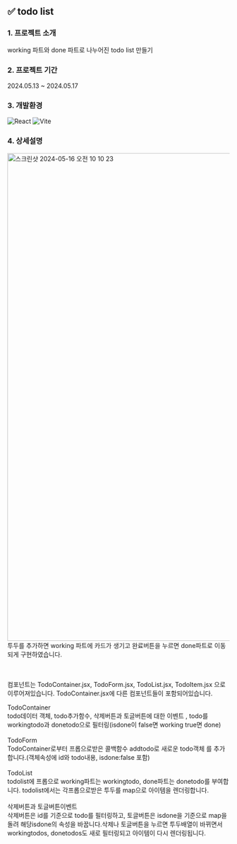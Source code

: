 
## ✅ todo list 

### 1. 프로젝트 소개
working 파트와 done 파트로 나누어진 todo list 만들기

### 2. 프로젝트 기간
2024.05.13 ~ 2024.05.17

### 3. 개발환경
![React](https://img.shields.io/badge/react-%2320232a.svg?style=for-the-badge&logo=react&logoColor=%2361DAFB)
![Vite](https://img.shields.io/badge/vite-%23646CFF.svg?style=for-the-badge&logo=vite&logoColor=white)

### 4. 상세설명
<img width="1103" alt="스크린샷 2024-05-16 오전 10 10 23" src="https://github.com/hyejinleeee/TodoList/assets/159586671/eb7ecffb-22f1-477f-9b72-9447efbb4679">
투두를 추가하면 working 파트에 카드가 생기고 완료버튼을 누르면 done파트로 이동되게 구현하였습니다. <br><br><br>

컴포넌트는 TodoContainer.jsx, TodoForm.jsx, TodoList.jsx, TodoItem.jsx 으로 이루어져있습니다. TodoContainer.jsx에 다른 컴포넌트들이 포함되어있습니다.<br>

TodoContainer<br>
todo데이터 객체, todo추가함수, 삭제버튼과 토글버튼에 대한 이벤트 , todo를 workingtodo과 donetodo으로 필터링(isdone이 false면 working true면 done) <br><br>
TodoForm<br>
TodoContainer로부터 프롭으로받은 콜백함수 addtodo로 새로운 todo객체 를 추가합니다.(객체속성에 id와 todo내용, isdone:false 포함)<br><br>
TodoList<br>
todolist에 프롭으로 working파트는 workingtodo, done파트는 donetodo를 부여합니다.
todolist에서는 각프롭으로받은 투두를 map으로 아이템을 렌더링합니다.<br><br>
삭제버튼과 토글버튼이벤트<br>
삭제버튼은 id를 기준으로 todo를 필터링하고, 토글버튼은 isdone을 기준으로 map을 돌려 해당isdone의 속성을 바꿉니다.삭제나 토글버튼을 누르면 투두배열이 바뀌면서 workingtodos, donetodos도 새로 필터링되고 아이템이 다시 렌더링됩니다. 


